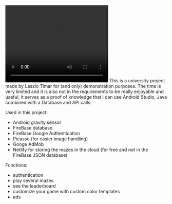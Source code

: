 <video width="320" height="240" controls>
  <source src="https://www.youtube.com/watch?v=k2hgGS21dgA" type="video/mp4">
</video>
This is a university project made by Laszlo Timar for (and only) demonstration purposes.
The time is very limited and it is also not in the requirements to be really enjoyable and useful, it serves as a proof of knowledge that I can use Android Studio, Java combined with a Database and API calls.

Used in this project:
- Android gravity sensor
- FireBase database
- FireBase Google Authentication
- Picasso (for easier image handling)
- Googe AdMob
- Netlify for storing the mazes in the cloud (for free and not in the FireBase JSON database)

Functions:
- authentication
- play several mazes
- see the leaderboard
- customize your game with custom color templates
- ads
